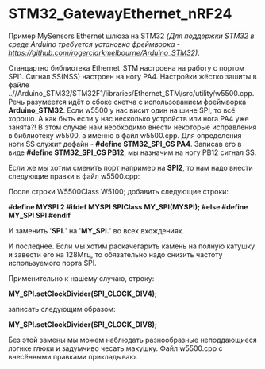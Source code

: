 # STM32_GatewayEthernet_nRF24
Пример MySensors Ethernet шлюза на STM32 *(Для поддержки STM32 в среде Arduino требуется установка фреймворка - https://github.com/rogerclarkmelbourne/Arduino_STM32)*.

Стандартно библиотека Ethernet_STM настроена на работу с портом SPI1. Cигнал SS(NSS) настроен на ногу PA4.
Настройки жёстко зашиты в файле ..//Arduino_STM32/STM32F1/libraries/Ethernet_STM/src/utility/w5500.cpp.
Речь разумеется идёт о сбоке скетча с использованием фреймворка **Arduino_STM32**.
Если w5500 у нас висит один на шине SPI, то всё хорошо. А как быть если у нас несколько устройств или нога PA4 уже занята?!
В этом случае нам необходимо внести некоторые исправления в библиотеку w5500, а именно в файл w5500.cpp.
Для определения ноги SS служит дефайн - **#define STM32_SPI_CS PA4**.
Записав его в виде **#define STM32_SPI_CS PB12**, мы назначим на ногу PB12 сигнал SS.

Если же мы хотим сменить порт например на **SPI2**, то нам надо внести следующие правки в файл w5500.cpp:

После строки 
W5500Class W5100; 
добавить следующие строки:

**#define MYSPI 2
#ifdef MYSPI
  SPIClass MY_SPI(MYSPI);
#else
  #define MY_SPI SPI
#endif**

И заменить '**SPI.**' на '**MY_SPI.**' во всех вхождениях.

И последнее. Если мы хотим раскачегарить камень на полную катушку и завести его на 128Мгц, 
то обязательно надо снизить частоту используемого порта SPI.

Применительно к нашему случаю, строку:

  **MY_SPI.setClockDivider(SPI_CLOCK_DIV4);**

записать следующим образом:

  **MY_SPI.setClockDivider(SPI_CLOCK_DIV8);**

Без этой замены мы можем наблюдать разнообразные неподдающиеся логике глюки и задумчиво чесать макушку.
Файл w5500.cpp с внесёнными правками прикладываю.
